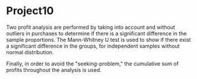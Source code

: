 # Project10

Two profit analysis are performed by taking into account and without outliers in purchases to determine if there is a significant difference in the sample proportions. The Mann-Whitney U test is used to show if there exist a significant difference in the groups, for independent samples without normal distribution.

Finally, in order to avoid the "seeking-problem," the cumulative sum of profits throughout the analysis is used.
